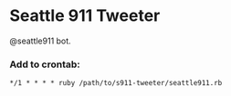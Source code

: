 # Seattle 911 Tweeter

@seattle911 bot.

### Add to crontab:

    */1 * * * * ruby /path/to/s911-tweeter/seattle911.rb
